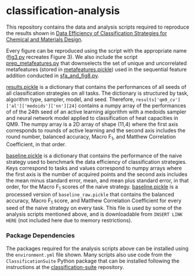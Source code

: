 # classification-analysis

This repository contains the data and analysis scripts required to reproduce the results shown in [Data Efficiency of Classification Strategies for Chemical and Materials Design](https://doi.org/10.26434/chemrxiv-2024-1sspf).

Every figure can be reproduced using the script with the appropriate name ([fig3.py](fig3.py) recreates Figure 3). We also include the script [prep_metafeatures.py](prep_metafeatures.py) that downselects the set of unique and uncorrelated metafeatures (stored in [metafeatures.pickle](metafeatures.pickle)) used in the sequential feature addition conducted in [sfa_and_fig8.py](sfa_and_fig8.py).

[results.pickle](results.pickle) is a dictionary that contains the performances of all seeds of all classification strategies on all tasks. The dictionary is structured by task, algorithm type, sampler, model, and seed. Therefore, `results['qm9_cv']['al']['medoids']['nn'][24]` contains a numpy array of the performances of of the 24th seed of an active learning algorithm with a medoids sampler and neural network model applied to classification of heat capacities in QM9. The numpy array is a 2D array of shape (11,4) where the first axis corresponds to rounds of active learning and the second axis includes the round number, balanced accuracy, Macro F<sub>1</sub>, and Matthew Correlation Coefficient, in that order. 

[baseline.pickle](baseline.pickle) is a dictionary that contains the performance of the naive strategy used to benchmark the data efficiency of classification strategies. Keys correspond to tasks and values correspond to numpy arrays where the first axis is the number of acquired points and the second axis includes the mean minus standard error, mean, and mean plus standard error, in that order, for the Macro F<sub>1</sub> scores of the naive strategy. [baseline.pickle](baseline.pickle) is a processed version of `baseline_raw.pickle` that contains the balanced accuracy, Macro F<sub>1</sub> score, and Matthew Correlation Coefficient for every seed of the naive strategy on every task. This file is used by some of the analysis scripts mentioned above, and is downloadable from `INSERT LINK HERE` (not included here due to memory restrictions). 

### Package Dependencies

The packages required for the analysis scripts above can be installed using the ``environment.yml`` file shown. Many scripts also use code from the ``ClassificationSuite`` Python package that can be installed following the instructions at the [classification-suite](https://github.com/webbtheosim/classification-suite) repository.
